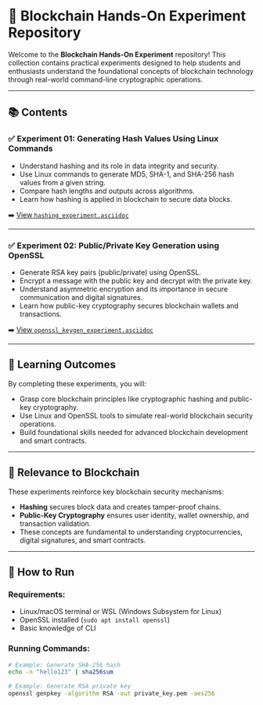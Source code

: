 # 🔗 Blockchain Hands-On Experiment Repository

Welcome to the **Blockchain Hands-On Experiment** repository! This collection contains practical experiments designed to help students and enthusiasts understand the foundational concepts of blockchain technology through real-world command-line cryptographic operations.

---

## 📚 Contents

### ✅ Experiment 01: Generating Hash Values Using Linux Commands

- Understand hashing and its role in data integrity and security.
- Use Linux commands to generate MD5, SHA-1, and SHA-256 hash values from a given string.
- Compare hash lengths and outputs across algorithms.
- Learn how hashing is applied in blockchain to secure data blocks.

➡️ [View `hashing_experiment.asciidoc`](./hashing_experiment.asciidoc)

---

### ✅ Experiment 02: Public/Private Key Generation using OpenSSL

- Generate RSA key pairs (public/private) using OpenSSL.
- Encrypt a message with the public key and decrypt with the private key.
- Understand asymmetric encryption and its importance in secure communication and digital signatures.
- Learn how public-key cryptography secures blockchain wallets and transactions.

➡️ [View `openssl_keygen_experiment.asciidoc`](./openssl_keygen_experiment.asciidoc)

---

## 🎯 Learning Outcomes

By completing these experiments, you will:

- Grasp core blockchain principles like cryptographic hashing and public-key cryptography.
- Use Linux and OpenSSL tools to simulate real-world blockchain security operations.
- Build foundational skills needed for advanced blockchain development and smart contracts.

---

## 🔗 Relevance to Blockchain

These experiments reinforce key blockchain security mechanisms:

- **Hashing** secures block data and creates tamper-proof chains.
- **Public-Key Cryptography** ensures user identity, wallet ownership, and transaction validation.
- These concepts are fundamental to understanding cryptocurrencies, digital signatures, and smart contracts.

---

## 🚀 How to Run

### Requirements:
- Linux/macOS terminal or WSL (Windows Subsystem for Linux)
- OpenSSL installed (`sudo apt install openssl`)
- Basic knowledge of CLI

### Running Commands:

```bash
# Example: Generate SHA-256 hash
echo -n "hello123" | sha256sum

# Example: Generate RSA private key
openssl genpkey -algorithm RSA -out private_key.pem -aes256
